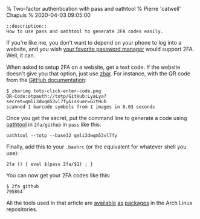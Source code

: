 % Two-factor authentication with pass and oathtool
% Pierre 'catwell' Chapuis
% 2020-04-03 09:05:00

    ::description::
    How to use pass and oathtool to generate 2FA codes easily.

If you're like me, you don't want to depend on your phone to log into a website, and you wish [your favorite password manager](https://www.passwordstore.org) would support 2FA. Well, it can.

When asked to setup 2FA on a website, get a text code. If the website doesn't give you that option, just use [zbar](http://zbar.sourceforge.net). For instance, with the QR code from the [GitHub documentation](https://help.github.com/en/github/authenticating-to-github/configuring-two-factor-authentication):

    $ zbarimg totp-click-enter-code.png
    QR-Code:otpauth://totp/GitHub:LyaLya?secret=qmli3dwqm53vl7fy&issuer=GitHub
    scanned 1 barcode symbols from 1 images in 0.03 seconds

Once you get the secret, put the command line to generate a code using [oathtool](https://www.nongnu.org/oath-toolkit/oathtool.1.html) in `2fa/github` in `pass` like this:

    oathtool --totp --base32 qmli3dwqm53vl7fy

Finally, add this to your `.bashrc` (or the equivalent for whatever shell you use):

    2fa () { eval $(pass 2fa/$1) ; }

You can now get your 2FA codes like this:

    $ 2fa github
    795864

All the tools used in that article are [available](https://www.archlinux.org/packages/community/any/pass/) [as](https://www.archlinux.org/packages/community/x86_64/oath-toolkit/) [packages](https://www.archlinux.org/packages/extra/x86_64/zbar/) in the Arch Linux repositories.
